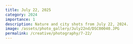 ```yaml
---
title: July 22, 2025
category: 2024
importance: 1
description: Nature and city shots from July 22, 2024.
image: /assets/photo_gallery/July22nd/DSC00040.JPG
permalink: /creative/photography/7-22/
---
```

